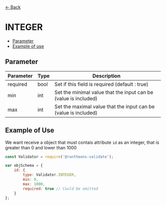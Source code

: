 [<- Back](https://github.com/iamousseni/runtheons-validate#type)

# INTEGER

- [Parameter](https://github.com/iamousseni/runtheons-validate/tree/blob/master/doc/integer.md#parameter)
- [Example of use](https://github.com/iamousseni/runtheons-validate/tree/blob/master/doc/integer.md#example-of-use)

## Parameter

| Parameter | Type | Description                                                     |
| --------- | ---- | --------------------------------------------------------------- |
| required  | bool | Set if this field is required (default : true)                  |
| min       | int  | Set the minimal value that the input can be (value is included) |
| max       | int  | Set the maximal value that the input can be (value is included) |

## Example of Use

We want receive a object that must contais attribute `id` as an integer, that is greater than 0 and lower than 1000

```javascript
const Validator = require('@runtheons-validate');

var objSchema = {
	id: {
		type: Validator.INTEGER,
		min: 0,
		max: 1000,
		required: true // Could be omitted
	}
};
```
